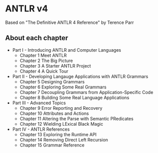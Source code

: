 # ANTLR v4
Based on "The Definitive ANTLR 4 Reference" by Terence Parr

## About each chapter
* Part I - Introducing ANTLR and Computer Languages
  * Chapter 1 Meet ANTLR
  * Chapter 2 The Big Picture
  * Chapter 3 A Starter ANTLR Project
  * Chapter 4 A Quick Tour
* Part II - Developing Langauge Applications with ANTLR Grammars
  * Chapter 5 Designing Grammars
  * Chapter 6 Exploring Some Real Grammars
  * Chapter 7 Decoupling Grammars from Application-Specific Code
  * Chapter 8 Building Some Real Language Applications
* Part III - Advanced Topics
  * Chapter 9 Error Reporting and Recovery
  * Chapter 10 Attributes and Actions
  * Chapter 11 Altering the Parse with Semantic PRedicates
  * Chapter 12 Wielding LExical Black Magic
* Part IV - ANTLR References
  * Chapter 13 Exploring the Runtime API
  * Chapter 14 Removing Direct Left Recursion
  * Chapter 15 Grammar Reference
